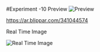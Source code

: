 #Experiment -10 
Preview
![Preview](https://github.com/user-attachments/assets/ab220362-c7a0-4e82-91dc-eced6b4bed51)

https://ar.blippar.com/341044574

Real Time Image


![Real Time Image](https://github.com/user-attachments/assets/09839172-fc77-47e2-a953-3d816a48eafe)





